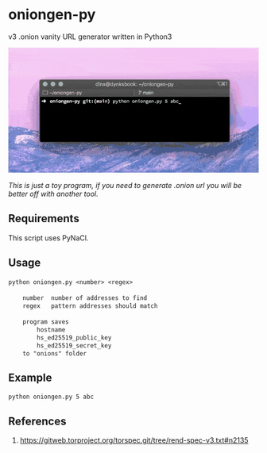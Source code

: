 # oniongen-py

v3 .onion vanity URL generator written in Python3

![oniongen-py animation](oniongen-py.gif)

_This is just a toy program, if you need to generate .onion
url you will be better off with another tool._

## Requirements

This script uses PyNaCl.

## Usage

    python oniongen.py <number> <regex>

        number  number of addresses to find
        regex   pattern addresses should match

        program saves
            hostname
            hs_ed25519_public_key
            hs_ed25519_secret_key
        to "onions" folder

## Example

    python oniongen.py 5 abc

## References

1. https://gitweb.torproject.org/torspec.git/tree/rend-spec-v3.txt#n2135